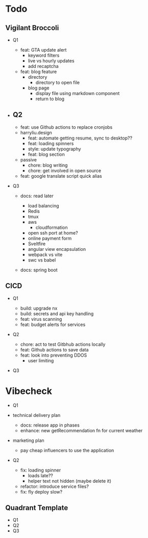 # Todo

## Vigilant Broccoli

- Q1

  - feat: GTA update alert
    - keyword filters
    - live vs hourly updates
    - add recaptcha
  - feat: blog feature
    - directory
      - directory to open file
    - blog page
      - display file using markdown component
      - return to blog

- ## Q2

  - feat: use Github actions to replace cronjobs
  - harryliu.design
    - feat: automate getting resume, sync to desktop??
    - feat: loading spinners
    - style: update typography
    - feat: blog section
  - passive
    - chore: blog writing
    - chore: get involved in open source
  - feat: google translate script quick alias

- Q3

  - docs: read later

    - load balancing
    - Redis
    - tmux
    - aws
      - cloudformation
    - open ssh port at home?
    - online payment form
    - Sveltfire
    - angular view encapsulation
    - webpack vs vite
    - swc vs babel

  - docs: spring boot

## CICD

- Q1

  - build: upgrade nx
  - build: secrets and api key handling
  - feat: virus scanning
  - feat: budget alerts for services

- Q2

  - chore: act to test Gitbhub actions locally
  - feat: Github actions to save data
  - feat: look into preventing DDOS
    - user limiting

- Q3

# Vibecheck

- Q1

- technical delivery plan
  - docs: release app in phases
  - enhance: new getRecommendation fn for current weather
- marketing plan
  - pay cheap influencers to use the application
- Q2
  - fix: loading spinner
    - loads late??
    - helper text not hidden (maybe delete it)
  - refactor: introduce service files?
  - fix: fly deploy slow?

## Quadrant Template

- Q1
- Q2
- Q3
